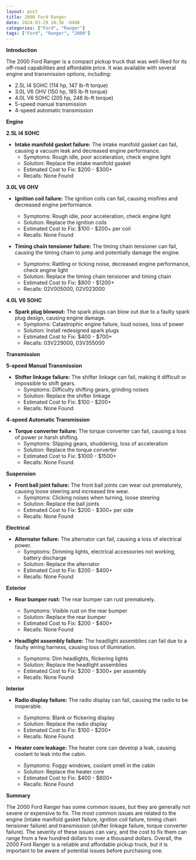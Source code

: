 ```yaml
---
layout: post
title: 2000 Ford Ranger
date: 2024-03-29 10:36 -0400
categories: ["Ford", "Ranger"]
tags: ["Ford", "Ranger", "2000"]
---
```

**Introduction**

The 2000 Ford Ranger is a compact pickup truck that was well-liked for its off-road capabilities and affordable price. It was available with several engine and transmission options, including:

* 2.5L I4 SOHC (114 hp, 147 lb-ft torque)
* 3.0L V6 OHV (150 hp, 185 lb-ft torque)
* 4.0L V6 SOHC (205 hp, 248 lb-ft torque)
* 5-speed manual transmission
* 4-speed automatic transmission

**Engine**

**2.5L I4 SOHC**

* **Intake manifold gasket failure:** The intake manifold gasket can fail, causing a vacuum leak and decreased engine performance.
    * Symptoms: Rough idle, poor acceleration, check engine light
    * Solution: Replace the intake manifold gasket
    * Estimated Cost to Fix: $200 - $300+
    * Recalls: None Found

**3.0L V6 OHV**

* **Ignition coil failure:** The ignition coils can fail, causing misfires and decreased engine performance.
    * Symptoms: Rough idle, poor acceleration, check engine light
    * Solution: Replace the ignition coils
    * Estimated Cost to Fix: $100 - $200+ per coil
    * Recalls: None Found

* **Timing chain tensioner failure:** The timing chain tensioner can fail, causing the timing chain to jump and potentially damage the engine.
    * Symptoms: Rattling or ticking noise, decreased engine performance, check engine light
    * Solution: Replace the timing chain tensioner and timing chain
    * Estimated Cost to Fix: $800 - $1200+
    * Recalls: 02V005000, 02V023000

**4.0L V6 SOHC**

* **Spark plug blowout:** The spark plugs can blow out due to a faulty spark plug design, causing engine damage.
    * Symptoms: Catastrophic engine failure, loud noises, loss of power
    * Solution: Install redesigned spark plugs
    * Estimated Cost to Fix: $400 - $700+
    * Recalls: 03V229000, 03V355000

**Transmission**

**5-speed Manual Transmission**

* **Shifter linkage failure:** The shifter linkage can fail, making it difficult or impossible to shift gears.
    * Symptoms: Difficulty shifting gears, grinding noises
    * Solution: Replace the shifter linkage
    * Estimated Cost to Fix: $100 - $200+
    * Recalls: None Found

**4-speed Automatic Transmission**

* **Torque converter failure:** The torque converter can fail, causing a loss of power or harsh shifting.
    * Symptoms: Slipping gears, shuddering, loss of acceleration
    * Solution: Replace the torque converter
    * Estimated Cost to Fix: $1000 - $1500+
    * Recalls: None Found

**Suspension**

* **Front ball joint failure:** The front ball joints can wear out prematurely, causing loose steering and increased tire wear.
    * Symptoms: Clicking noises when turning, loose steering
    * Solution: Replace the ball joints
    * Estimated Cost to Fix: $200 - $300+ per side
    * Recalls: None Found

**Electrical**

* **Alternator failure:** The alternator can fail, causing a loss of electrical power.
    * Symptoms: Dimming lights, electrical accessories not working, battery discharge
    * Solution: Replace the alternator
    * Estimated Cost to Fix: $200 - $400+
    * Recalls: None Found

**Exterior**

* **Rear bumper rust:** The rear bumper can rust prematurely.
    * Symptoms: Visible rust on the rear bumper
    * Solution: Replace the rear bumper
    * Estimated Cost to Fix: $200 - $400+
    * Recalls: None Found

* **Headlight assembly failure:** The headlight assemblies can fail due to a faulty wiring harness, causing loss of illumination.
    * Symptoms: Dim headlights, flickering lights
    * Solution: Replace the headlight assemblies
    * Estimated Cost to Fix: $200 - $300+ per assembly
    * Recalls: None Found

**Interior**

* **Radio display failure:** The radio display can fail, causing the radio to be inoperable.
    * Symptoms: Blank or flickering display
    * Solution: Replace the radio display
    * Estimated Cost to Fix: $100 - $200+
    * Recalls: None Found

* **Heater core leakage:** The heater core can develop a leak, causing coolant to leak into the cabin.
    * Symptoms: Foggy windows, coolant smell in the cabin
    * Solution: Replace the heater core
    * Estimated Cost to Fix: $400 - $600+
    * Recalls: None Found

**Summary**

The 2000 Ford Ranger has some common issues, but they are generally not severe or expensive to fix. The most common issues are related to the engine (intake manifold gasket failure, ignition coil failure, timing chain tensioner failure) and transmission (shifter linkage failure, torque converter failure). The severity of these issues can vary, and the cost to fix them can range from a few hundred dollars to over a thousand dollars. Overall, the 2000 Ford Ranger is a reliable and affordable pickup truck, but it is important to be aware of potential issues before purchasing one.
